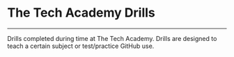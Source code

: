# The Tech Academy Drills

---

Drills completed during time at The Tech Academy. Drills are designed to teach a certain subject or test/practice GitHub use.
